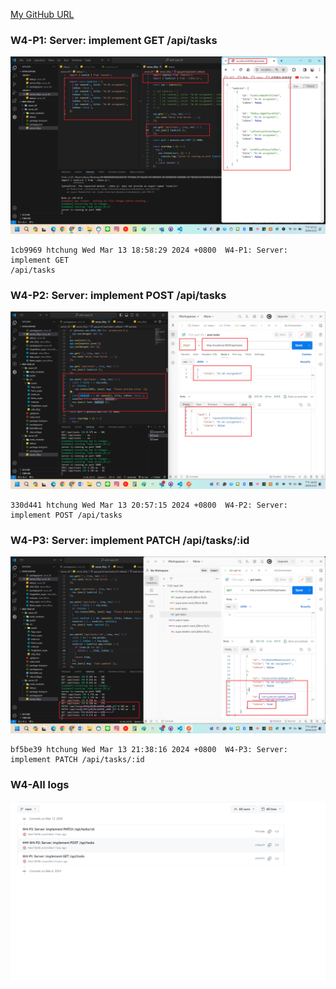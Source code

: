[My GitHub URL](https://github.com/Alex718296/1122-WP2-2N_69)

### W4-P1: Server: implement GET /api/tasks

![](w04-P1.png)

```
1cb9969 htchung Wed Mar 13 18:58:29 2024 +0800  W4-P1: Server: implement GET
/api/tasks
```

### W4-P2: Server: implement POST /api/tasks

![](w04-P2.png)

```
330d441 htchung Wed Mar 13 20:57:15 2024 +0800  W4-P2: Server: implement POST /api/tasks
```

### W4-P3: Server: implement PATCH /api/tasks/:id

![](w04-P3.png)

```
bf5be39 htchung Wed Mar 13 21:38:16 2024 +0800  W4-P3: Server: implement PATCH /api/tasks/:id
```

### W4-All logs

![](W04_all_log.png)
